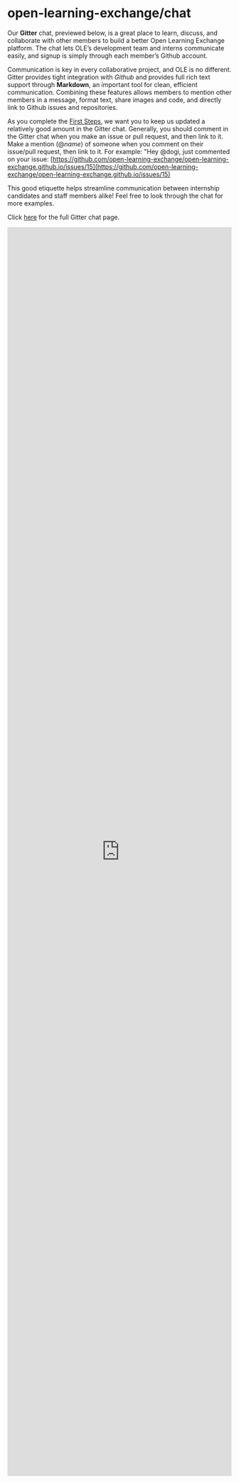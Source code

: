# open-learning-exchange/chat

Our **Gitter** chat, previewed below, is a great place to learn, discuss, and collaborate with other members to build a better Open Learning Exchange platform. The chat lets OLE’s development team and interns communicate easily, and signup is simply through each member’s Github account.

Communication is key in every collaborative project, and OLE is no different. Gitter provides tight integration with *Github* and provides full rich text support through **Markdown**, an important tool for clean, efficient communication. Combining these features allows members to mention other members in a message, format text, share images and code, and directly link to Github issues and repositories.

As you complete the [First Steps](http://open-learning-exchange.github.io/#!pages/firststeps.md), we want you to keep us updated a relatively good amount in the Gitter chat. Generally, you should comment in the Gitter chat when you make an issue or pull request, and then link to it. Make a mention (@*name*) of someone when you comment on their issue/pull request, then link to it.
For example:
  "Hey @dogi, just commented on your issue: [https://github.com/open-learning-exchange/open-learning-exchange.github.io/issues/15](https://github.com/open-learning-exchange/open-learning-exchange.github.io/issues/15)
  
This good etiquette helps streamline communication between internship candidates and staff members alike! Feel free to look through the chat for more examples.

Click [here](https://gitter.im/open-learning-exchange/chat) for the full Gitter chat page.


<iframe src="https://gitter.im/open-learning-exchange/chat/~embed" style="width: 100%;border:none;height:70vh;">
